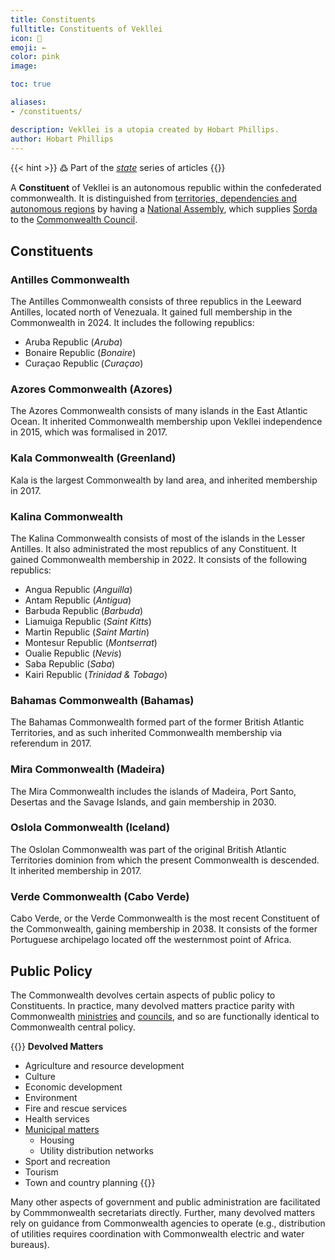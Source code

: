 ```yaml
---
title: Constituents
fulltitle: Constituents of Vekllei
icon: 💮
emoji: ←
color: pink
image:

toc: true

aliases:
- /constituents/

description: Vekllei is a utopia created by Hobart Phillips.
author: Hobart Phillips
---
```

{{< hint >}}
߷ Part of the *[state](/state/)* series of articles
{{</hint>}}

A **Constituent** of Vekllei is an autonomous republic within the confederated commonwealth. It is distinguished from [territories, dependencies and autonomous regions](/territories/) by having a [National Assembly](/assembly/), which supplies [Sorda](/sorda/) to the [Commonwealth Council](/council/).

## Constituents

### Antilles Commonwealth
The Antilles Commonwealth consists of three republics in the Leeward Antilles, located north of Venezuala. It gained full membership in the Commonwealth in 2024. It includes the following republics:
  * Aruba Republic (*Aruba*)
  * Bonaire Republic (*Bonaire*)
  * Curaçao Republic (*Curaçao*)

### Azores Commonwealth (Azores)
The Azores Commonwealth consists of many islands in the East Atlantic Ocean. It inherited Commonwealth membership upon Vekllei independence in 2015, which was formalised in 2017.

### Kala Commonwealth (Greenland)
Kala is the largest Commonwealth by land area, and inherited membership in 2017.

### Kalina Commonwealth
The Kalina Commonwealth consists of most of the islands in the Lesser Antilles. It also administrated the most republics of any Constituent. It gained Commonwealth membership in 2022. It consists of the following republics:
  * Angua Republic (*Anguilla*)
  * Antam Republic (*Antigua*)
  * Barbuda Republic (*Barbuda*)
  * Liamuiga Republic (*Saint Kitts*)
  * Martin Republic (*Saint Martin*)
  * Montesur Republic (*Montserrat*)
  * Oualie Republic (*Nevis*)
  * Saba Republic (*Saba*)
  * Kairi Republic (*Trinidad & Tobago*)

### Bahamas Commonwealth (Bahamas)

The Bahamas Commonwealth formed part of the former British Atlantic Territories, and as such inherited Commonwealth membership via referendum in 2017.

### Mira Commonwealth (Madeira)

The Mira Commonwealth includes the islands of Madeira, Port Santo, Desertas and the Savage Islands, and gain membership in 2030.

### Oslola Commonwealth (Iceland)

The Oslolan Commonwealth was part of the original British Atlantic Territories dominion from which the present Commonwealth is descended. It inherited membership in 2017.

### Verde Commonwealth (Cabo Verde)
Cabo Verde, or the Verde Commonwealth is the most recent Constituent of the Commonwealth, gaining membership in 2038. It consists of the former Portuguese archipelago located off the westernmost point of Africa.

## Public Policy

The Commonwealth devolves certain aspects of public policy to Constituents. In practice, many devolved matters practice parity with Commonwealth [ministries](/ministries/) and [councils](/councils/), and so are functionally identical to Commonwealth central policy.

{{<hint panel>}}
**Devolved Matters**
* Agriculture and resource development
* Culture
* Economic development
* Environment
* Fire and rescue services
* Health services
* [Municipal matters](/municipalities/)
  * Housing
  * Utility distribution networks
* Sport and recreation
* Tourism
* Town and country planning
{{</hint>}}

Many other aspects of government and public administration are facilitated by Commmonwealth secretariats directly. Further, many devolved matters rely on guidance from Commonwealth agencies to operate (e.g., distribution of utilities requires coordination with Commonwealth electric and water bureaus).
